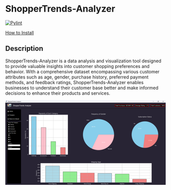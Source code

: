 # ShopperTrends-Analyzer

[![Pylint](https://github.com/Dogoh48/ShopperTrends-Analyzer/workflows/Pylint/badge.svg)](https://github.com/Dogoh48/ShopperTrends-Analyzer/actions)

[How to Install](https://github.com/Dogoh48/ShopperTrends-Analyzer/wiki/How-to-Install)

## Description

ShopperTrends-Analyzer is a data analysis and visualization tool designed to provide valuable insights into customer shopping preferences and behavior. With a comprehensive dataset encompassing various customer attributes such as age, gender, purchase history, preferred payment methods, and feedback ratings, ShopperTrends-Analyzer enables businesses to understand their customer base better and make informed decisions to enhance their products and services.

![Screenshot](Screenshot1.png)

